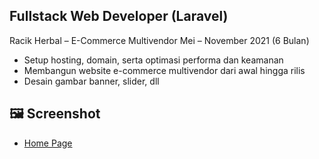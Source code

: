 ## Fullstack Web Developer (Laravel)
Racik Herbal – E-Commerce Multivendor
Mei – November 2021 (6 Bulan)

* Setup hosting, domain, serta optimasi performa dan keamanan
* Membangun website e-commerce multivendor dari awal hingga rilis
* Desain gambar banner, slider, dll

## 🖼️ Screenshot
* [ Home Page ](./RacikHerbal.jpeg)
